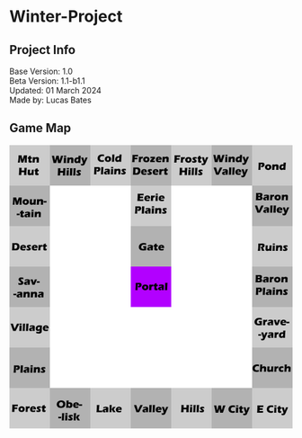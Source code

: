 # Winter-Project

## Project Info
Base Version: 1.0  
Beta Version: 1.1-b1.1  
Updated: 01 March 2024  
Made by: Lucas Bates  

## Game Map
![A map of the game](map.png)
